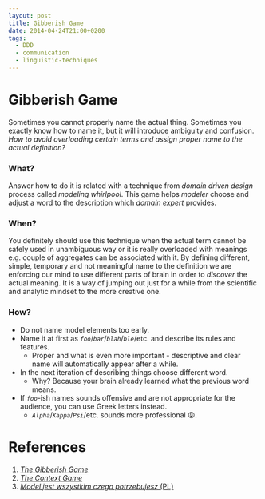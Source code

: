 ```yaml
---
layout: post
title: Gibberish Game
date: 2014-04-24T21:00+0200
tags:
  - DDD
  - communication
  - linguistic-techniques
---
```


# Gibberish Game

Sometimes you cannot properly name the actual thing. Sometimes you exactly know how to name it, but it will introduce ambiguity and confusion. *How to avoid overloading certain terms and assign proper name to the actual definition?*

### What?

Answer how to do it is related with a technique from *domain driven design* process called *modeling whirlpool*. This game helps *modeler* choose and adjust a word to the description which *domain expert* provides.

### When?

You definitely should use this technique when the actual term cannot be safely used in unambiguous way or it is really overloaded with meanings e.g. couple of aggregates can be associated with it. By defining different, simple, temporary and not meaningful name to the definition we are enforcing our mind to use different parts of brain in order to *discover* the actual meaning. It is a way of jumping out just for a while from the scientific and analytic mindset to the more creative one.

### How?

- Do not name model elements too early.
- Name it at first as *`foo`*/*`bar`*/*`blah`*/*`ble`*/etc. and describe its rules and features.
  - Proper and what is even more important - descriptive and clear name will automatically appear after a while.
- In the next iteration of describing things choose different word.
  - Why? Because your brain already learned what the previous word means.
- If *`foo`*-ish names sounds offensive and are not appropriate for the audience, you can use Greek letters instead.
  - *`Alpha`*/*`Kappa`*/*`Psi`*/etc. sounds more professional :stuck_out_tongue_closed_eyes:.

# References

1. [*The Gibberish Game*](http://goodenoughsoftware.net/2012/02/28/the-gibberish-game/)
2. [*The Context Game*](http://goodenoughsoftware.net/2012/02/29/the-context-game/)
3. [*Model jest wszystkim czego potrzebujesz* (PL)](https://www.youtube.com/watch?v=iaLeKHbspLg)
